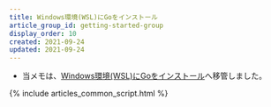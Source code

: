 ```yaml
---
title: Windows環境(WSL)にGoをインストール
article_group_id: getting-started-group
display_order: 10
created: 2021-09-24
updated: 2021-09-24
---
```

- 当メモは、[Windows環境(WSL)にGoをインストール](https://thinktwice.tech/it/go/install_in_windows_wsl/)へ移管しました。

{% include articles_common_script.html %}
